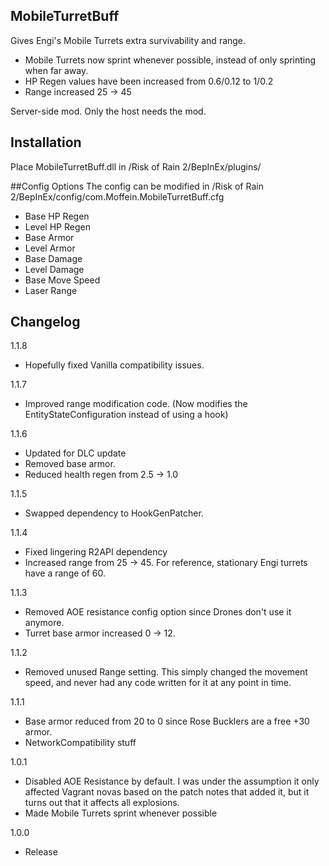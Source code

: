 ## MobileTurretBuff
Gives Engi's Mobile Turrets extra survivability and range.
- Mobile Turrets now sprint whenever possible, instead of only sprinting when far away.
- HP Regen values have been increased from 0.6/0.12 to 1/0.2
- Range increased 25 -> 45

Server-side mod. Only the host needs the mod.

## Installation
Place MobileTurretBuff.dll in /Risk of Rain 2/BepInEx/plugins/

##Config Options
The config can be modified in /Risk of Rain 2/BepInEx/config/com.Moffein.MobileTurretBuff.cfg
- Base HP Regen
- Level HP Regen
- Base Armor
- Level Armor
- Base Damage
- Level Damage
- Base Move Speed
- Laser Range

## Changelog

1.1.8

- Hopefully fixed Vanilla compatibility issues.

1.1.7

- Improved range modification code. (Now modifies the EntityStateConfiguration instead of using a hook)

1.1.6

- Updated for DLC update
- Removed base armor.
- Reduced health regen from 2.5 -> 1.0

1.1.5

- Swapped dependency to HookGenPatcher.

1.1.4

- Fixed lingering R2API dependency
- Increased range from 25 -> 45. For reference, stationary Engi turrets have a range of 60.

1.1.3

- Removed AOE resistance config option since Drones don't use it anymore.
- Turret base armor increased 0 -> 12.

1.1.2

- Removed unused Range setting. This simply changed the movement speed, and never had any code written for it at any point in time.

1.1.1

- Base armor reduced from 20 to 0 since Rose Bucklers are a free +30 armor.
- NetworkCompatibility stuff

1.0.1

- Disabled AOE Resistance by default. I was under the assumption it only affected Vagrant novas based on the patch notes that added it, but it turns out that it affects all explosions.
- Made Mobile Turrets sprint whenever possible

1.0.0

- Release